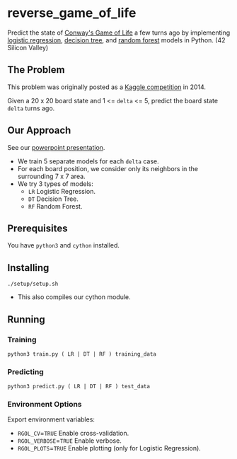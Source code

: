 # reverse_game_of_life
Predict the state of [Conway's Game of Life](https://en.wikipedia.org/wiki/Conway%27s_Game_of_Life) a few turns ago by implementing [logistic regression](https://en.wikipedia.org/wiki/Logistic_regression), [decision tree](https://en.wikipedia.org/wiki/Decision_tree), and [random forest](https://en.wikipedia.org/wiki/Random_forest) models in Python. (42 Silicon Valley)

## The Problem

This problem was originally posted as a [Kaggle competition](https://www.kaggle.com/c/conway-s-reverse-game-of-life) in 2014.  

Given a 20 x 20 board state and 1 <= `delta` <= 5, predict the board state `delta` turns ago.

## Our Approach

See our [powerpoint presentation](https://docs.google.com/presentation/d/1AWeghT_EnCwOBYbK7sFx-vJ1xOBCPzxUDKLGn8BK21o).

* We train 5 separate models for each `delta` case.
* For each board position, we consider only its neighbors in the surrounding 7 x 7 area.
* We try 3 types of models:
  * `LR` Logistic Regression.
  * `DT` Decision Tree.
  * `RF` Random Forest.

## Prerequisites

You have `python3` and `cython` installed.

## Installing

```
./setup/setup.sh
```
* This also compiles our cython module.

## Running

### Training
```
python3 train.py ( LR | DT | RF ) training_data
```

### Predicting
```
python3 predict.py ( LR | DT | RF ) test_data
```
### Environment Options
Export environment variables:
* `RGOL_CV`=`TRUE` Enable cross-validation.
* `RGOL_VERBOSE`=`TRUE` Enable verbose.
* `RGOL_PLOTS`=`TRUE` Enable plotting (only for Logistic Regression).
